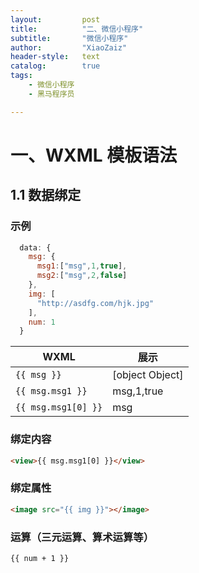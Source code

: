 ```yaml
---
layout:			post
title:			"二、微信小程序"
subtitle: 		"微信小程序"
author:			"XiaoZaiz"
header-style: 	text
catalog:      	true
tags:
    - 微信小程序
    - 黑马程序员

---
```




# 一、WXML 模板语法

## 1.1 数据绑定

### 示例

```js
  data: {
    msg: {
      msg1:["msg",1,true],
      msg2:["msg",2,false]
    },
    img: [
      "http://asdfg.com/hjk.jpg"
    ],
    num: 1
  }
```

| WXML                | 展示            |
| ------------------- | --------------- |
| `{{ msg }}`         | [object Object] |
| `{{ msg.msg1 }}`    | msg,1,true      |
| `{{ msg.msg1[0] }}` | msg             |

### 绑定内容

```html
<view>{{ msg.msg1[0] }}</view>
```

### 绑定属性

```html
<image src="{{ img }}"></image>
```

### 运算（三元运算、算术运算等）

```html
{{ num + 1 }}
```

